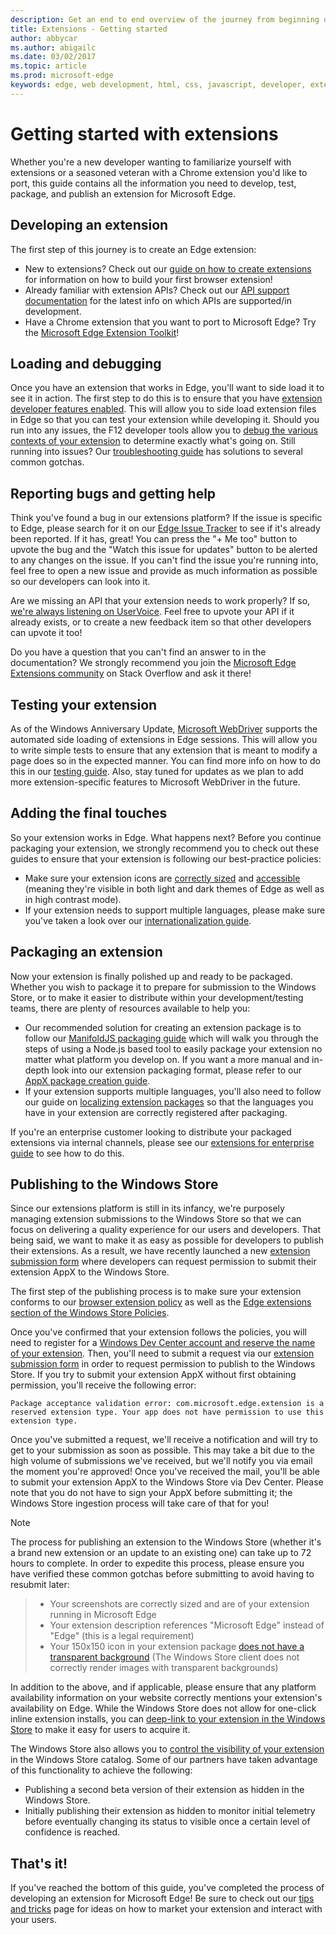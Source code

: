 ```yaml
---
description: Get an end to end overview of the journey from beginning development to packaging of Edge extensions.
title: Extensions - Getting started
author: abbycar
ms.author: abigailc
ms.date: 03/02/2017
ms.topic: article
ms.prod: microsoft-edge
keywords: edge, web development, html, css, javascript, developer, extensions
---
```


# Getting started with extensions

Whether you're a new developer wanting to familiarize yourself with extensions or a seasoned veteran with a Chrome extension you'd like to port, this guide contains all the information you need to develop, test, package, and publish an extension for Microsoft Edge. 

## Developing an extension

The first step of this journey is to create an Edge extension: 
- New to extensions? Check out our [guide on how to create extensions](./guides/creating-an-extension.md) for information on how to build your first browser extension! 
- Already familiar with extension APIs? Check out our [API support documentation](./api-support.md) for the latest info on which APIs are supported/in development. 
- Have a Chrome extension that you want to port to Microsoft Edge? Try the [Microsoft Edge Extension Toolkit](./guides/porting-chrome-extensions.md)!

## Loading and debugging

Once you have an extension that works in Edge, you'll want to side load it to see it in action. The first step to do this is to ensure that you have [extension developer features enabled](./guides/adding-and-removing-extensions.md). This will allow you to side load extension files in Edge so that you can test your extension while developing it. Should you run into any issues, the F12 developer tools allow you to [debug the various contexts of your extension](./guides/debugging-extensions.md) to determine exactly what's going on. Still running into issues? Our [troubleshooting guide](./troubleshooting.md) has solutions to several common gotchas. 

## Reporting bugs and getting help

Think you've found a bug in our extensions platform? If the issue is specific to Edge, please search for it on our [Edge Issue Tracker](https://developer.microsoft.com/microsoft-edge/platform/issues/) to see if it's already been reported. If it has, great! You can press the "+ Me too" button to upvote the bug and the "Watch this issue for updates" button to be alerted to any changes on the issue. If you can't find the issue you're running into, feel free to open a new issue and provide as much information as possible so our developers can look into it. 

Are we missing an API that your extension needs to work properly? If so, [we're always listening on UserVoice](https://wpdev.uservoice.com/forums/257854-microsoft-edge-developer/category/87962-extensions). Feel free to upvote your API if it already exists, or to create a new feedback item so that other developers can upvote it too! 

Do you have a question that you can't find an answer to in the documentation? We strongly recommend you join the [Microsoft Edge Extensions community](https://stackoverflow.com/questions/tagged/microsoft-edge-extension) on Stack Overflow and ask it there!

## Testing your extension

As of the Windows Anniversary Update, [Microsoft WebDriver](../dev-guide/tools/webdriver.md) supports the automated side loading of extensions in Edge sessions. This will allow you to write simple tests to ensure that any extension that is meant to modify a page does so in the expected manner. You can find more info on how to do this in our [testing guide](./guides/packaging/creating-and-testing-extension-packages.md#automated-testing-with-webdriver). Also, stay tuned for updates as we plan to add more extension-specific features to Microsoft WebDriver in the future.

## Adding the final touches

So your extension works in Edge. What happens next? Before you continue packaging your extension, we strongly recommend you to check out these guides to ensure that your extension is following our best-practice policies: 
- Make sure your extension icons are [correctly sized](./guides/design.md) and [accessible](./guides/accessibility.md) (meaning they're visible in both light and dark themes of Edge as well as in high contrast mode). 
- If your extension needs to support multiple languages, please make sure you've taken a look over our [internationalization guide](./guides/internationalization.md). 

## Packaging an extension

Now your extension is finally polished up and ready to be packaged. Whether you wish to package it to prepare for submission to the Windows Store, or to make it easier to distribute within your development/testing teams, there are plenty of resources available to help you: 

- Our recommended solution for creating an extension package is to follow our [ManifoldJS packaging guide](./guides/packaging/using-manifoldjs-to-package-extensions.md) which will walk you through the steps of using a Node.js based tool to easily package your extension no matter what platform you develop on. If you want a more manual and in-depth look into our extension packaging format, please refer to our [AppX package creation guide](./guides/packaging/creating-and-testing-extension-packages.md#preparing-the-submission-folder). 
- If your extension supports multiple languages, you'll also need to follow our guide on [localizing extension packages](./guides/packaging/localizing-extension-packages.md) so that the languages you have in your extension are correctly registered after packaging. 

If you're an enterprise customer looking to distribute your packaged extensions via internal channels, please see our [extensions for enterprise guide](./extensions-for-enterprise.md) to see how to do this.  

## Publishing to the Windows Store

Since our extensions platform is still in its infancy, we're purposely managing extension submissions to the Windows Store so that we can focus on delivering a quality experience for our users and developers. That being said, we want to make it as easy as possible for developers to publish their extensions. As a result, we have recently launched a new [extension submission form](http://aka.ms/extension-request) where developers can request permission to submit their extension AppX to the Windows Store.
 

The first step of the publishing process is to make sure your extension conforms to our [browser extension policy](./microsoft-browser-extension-policy.md) as well as the [Edge extensions section of the Windows Store Policies](https://msdn.microsoft.com/library/windows/apps/dn764944.aspx#pol_10_12). 

Once you've confirmed that your extension follows the policies, you will need to register for a [Windows Dev Center account and reserve the name of your extension](./guides/packaging/extensions-in-the-windows-dev-center.md). Then, you'll need to submit a request via our [extension submission form](http://aka.ms/extension-request) in order to request permission to publish to the Windows Store. If you try to submit your extension AppX without first obtaining permission, you'll receive the following error:

`Package acceptance validation error: com.microsoft.edge.extension is a reserved extension type. Your app does not have permission to use this extension type.`

Once you've submitted a request, we'll receive a notification and will try to get to your submission as soon as possible. This may take a bit due to the high volume of submissions we've received, but we'll notify you via email the moment you're approved! Once you've received the mail, you'll be able to submit your extension AppX to the Windows Store via Dev Center. Please note that you do not have to sign your AppX before submitting it; the Windows Store ingestion process will take care of that for you!
 
> [!NOTE]
The process for publishing an extension to the Windows Store (whether it's a brand new extension or an update to an existing one) can take up to 72 hours to complete. In order to expedite this process, please ensure you have verified these common gotchas before submitting to avoid having to resubmit later: 
> - Your screenshots are correctly sized and are of your extension running in Microsoft Edge 
> - Your extension description references "Microsoft Edge" instead of "Edge" (this is a legal requirement) 
> - Your 150x150 icon in your extension package [does not have a transparent background](./guides/design.md#windows-store-icon) (The Windows Store client does not correctly render images with transparent backgrounds) 

In addition to the above, and if applicable, please ensure that any platform availability information on your website correctly mentions your extension's availability on Edge. While the Windows Store does not allow for one-click inline extension installs, you can [deep-link to your extension in the Windows Store](./tips-and-tricks.md#get-a-direct-link-to-your-extension-in-the-windows-store) to make it easy for users to acquire it. 

The Windows Store also allows you to [control the visibility of your extension](https://blogs.windows.com/buildingapps/2015/09/10/managing-hidden-apps-beta-apps-and-visibility-of-in-app-purchases-in-dev-center/) in the Windows Store catalog. Some of our partners have taken advantage of this functionality to achieve the following: 
- Publishing a second beta version of their extension as hidden in the Windows Store.
- Initially publishing their extension as hidden to monitor initial telemetry before eventually changing its status to visible once a certain level of confidence is reached.

## That's it!

If you've reached the bottom of this guide, you've completed the process of developing an extension for Microsoft Edge! Be sure to check out our [tips and tricks](./tips-and-tricks.md) page for ideas on how to market your extension and interact with your users.
